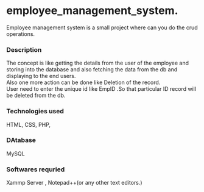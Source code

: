 # employee_management_system.
Employee management system is a small project where can you do the crud operations. 
### Description 
The concept is like getting the details from the user of the employee and storing into the database and also fetching the data from the db and displaying to the end users.<br>
Also one more action can be done like Deletion of the record. <br>
User need to  enter the unique id like EmpID .So that particular ID record will be deleted from the db. <br>
### Technologies used
HTML,
CSS,
PHP,
### DAtabase 
MySQL 
### Softwares requried
Xammp Server ,
Notepad++(or any other text editors.)

